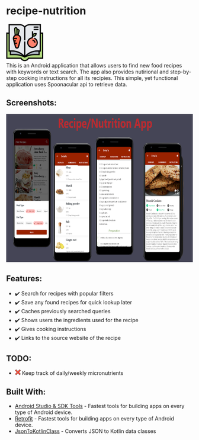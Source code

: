 # recipe-nutrition
<img src="https://github.com/Kauka1/recipe-nutrition/blob/main/app/Pictures/recipe-book.png" height="100px"/> <br>
This is an Android application that allows users to find new food recipes with keywords or text search.  The app also provides nutirional and step-by-step cooking instructions for all its recipies. This simple, yet functional application uses Spoonacular api to retrieve data.

## Screenshots:
<img src="https://github.com/Kauka1/recipe-nutrition/blob/main/app/Pictures/mockup.png" height="400px"/>

## Features:
  - ✔️ Search for recipes with popular filters
  - ✔️ Save any found recipes for quick lookup later
  - ✔️ Caches previously searched queries
  - ✔️ Shows users the ingredients used for the recipe
  - ✔️ Gives cooking instructions
  - ✔️ Links to the source website of the recipe

## TODO:
  - <img src="https://github.com/Kauka1/recipe-nutrition/blob/main/app/Pictures/cancel.png" height="15px"/> Keep track of daily/weekly micronutrients

## Built With:
- [Android Studio & SDK Tools](https://developer.android.com/studio/) - Fastest tools for building apps on every type of Android device.
- [Retrofit](https://github.com/square/retrofit) - Fastest tools for building apps on every type of Android device.
- [JsonToKotlinClass](https://github.com/wuseal/JsonToKotlinClass) - Converts JSON to Kotlin data classes

